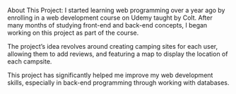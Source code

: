 About This Project:
I started learning web programming over a year ago by enrolling in a web development course on Udemy taught by Colt. After many months of studying front-end and back-end concepts, I began working on this project as part of the course.

The project’s idea revolves around creating camping sites for each user, allowing them to add reviews, and featuring a map to display the location of each campsite.

This project has significantly helped me improve my web development skills, especially in back-end programming through working with databases.
